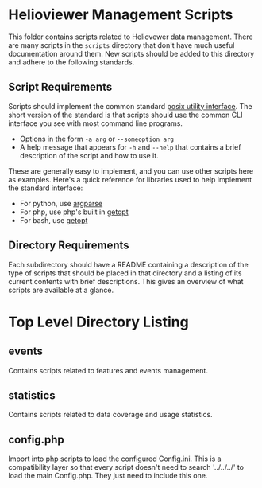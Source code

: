 # Helioviewer Management Scripts
This folder contains scripts related to Heliovewer data management.
There are many scripts in the `scripts` directory that don't have much useful documentation around them.
New scripts should be added to this directory and adhere to the following standards.

## Script Requirements
Scripts should implement the common standard
[posix utility interface](https://pubs.opengroup.org/onlinepubs/9699919799/basedefs/V1_chap12.html).
The short version of the standard is that scripts should use the common
CLI interface you see with most command line programs.
- Options in the form `-a arg` or `--someoption arg`
- A help message that appears for `-h` and `--help` that contains a brief description of the script and how to use it.

These are generally easy to implement, and you can use other scripts here as examples.
Here's a quick reference for libraries used to help implement the standard interface:
- For python, use [argparse](https://docs.python.org/3/library/argparse.html)
- For php, use php's built in [getopt](https://www.php.net/manual/en/function.getopt.php)
- For bash, use [getopt](https://www.man7.org/linux/man-pages/man1/getopt.1.html)

## Directory Requirements
Each subdirectory should have a README containing a description of the type of scripts that should be placed in that directory and a listing of its current contents with brief descriptions.
This gives an overview of what scripts are available at a glance.

# Top Level Directory Listing
## events
Contains scripts related to features and events management.

## statistics
Contains scripts related to data coverage and usage statistics.

## config.php
Import into php scripts to load the configured Config.ini.
This is a compatibility layer so that every script doesn't need to search '../../../' to load the main Config.php.
They just need to include this one.
